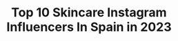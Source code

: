 ---
title: Top 10 Skincare Instagram Influencers In Spain in 2023
description: >-
  Find top skincare Instagram influencers in Spain in 2023. Most popular hashtags: #ootd #outfitinspiration #lifestyle.
platform: Instagram
hits: 183
text_top: Discover the best Instagram accounts on inBeat.
text_bottom: Our search engine has 183 Instagram influencers like this in Spain for you to collaborate.
profiles:
  - username: "ale90cb"
    fullname: >-
      ••Sandra••
    bio: >-
      Farmacéutica, Youtuber Moda, Skincare & Lifestyle 📍Madrid ✉️ ale90cb@gmail.com
    location: "Spain"
    followers: 43373
    engagement: 259
    commentsToLikes: 0.102881
    id: ck0w50h0k1b2a0i198g2peyh8
    verified: false
    hashtags: "#lookdehoy, #neutralshades, #thefashionforce, #outfitgram"
  - username: "cassie_galan"
    fullname: >-
      Cassandra Galán
    bio: >-
      Aficionada🤩 Beauty Blogger|Skincare👸🏻 Love fashion /Makeup💋 PR 📦 —> cassandragalanpr@gmail.com My Love ❤️👉🏻 @eduardogalan Feliz de darte mi opinión💖
    location: "Spain"
    followers: 11217
    engagement: 509
    commentsToLikes: 0.489932
    id: ckap6jt56g56f0i78zmocxi74
    verified: false
    hashtags: "#makeup, #kikomilano, #maybelline, #tbt"
  - username: "naikegalan"
    fullname: >-
      Naike Galan
    bio: >-
      Fashion • Beauty • Skincare 💜👗💁🏼‍♀️ Medical Dr. 🧑🏼‍⚕️Aesthitic Medicine • Antiaging PR 💌 —> naikehenchey@gmail.com 📍Spain 📍U.S.
    location: "Spain"
    followers: 15017
    engagement: 284
    commentsToLikes: 0.751822
    id: ckap6jstpg53x0i780h3aa1zo
    verified: false
    hashtags: "#storyteller, #buckethats, #bershkastyle"
  - username: "bibianainbookland"
    fullname: >-
      Bibiana in Bookland
    bio: >-
      📚Bookstagram|Booktuber💕 Skincare🧖🏻‍♀️ Lifestyle 🏃🏻‍♀️🍒 Mei🐶❤️ ⬇️Link a mi canal⬇️
    location: "Spain"
    followers: 34090
    engagement: 474
    commentsToLikes: 0.028897
    id: ckap7f34cjstx0i78r0k70ad3
    verified: false
    hashtags: "#bookish, #reading, #bookstagrammer, #bibliophile"
  - username: "vanetrasolini"
    fullname: >-
      VANESSA TRASOLINI
    bio: >-
      ✨licensed esthetician 🤍👁CONTENT CREATOR skincare & beauty | fashion | lifestyle 📍madrid
    location: "Spain"
    followers: 14221
    engagement: 487
    commentsToLikes: 0.060911
    id: ckap4i97v7htv0i78fudsdcf9
    verified: false
    hashtags: "#fashionblogger, #fashionista, #outfitoftheday, #ootdfashion"
  - username: "danielaestevez"
    fullname: >-
      Daniela Valentina Estévez
    bio: >-
      I’m a lucky girl ♡ Model, fashion enthusiast, skincare addict & lifestyle. @bydanielaestevez 📍Madrid
    location: "Spain"
    followers: 26196
    engagement: 101
    commentsToLikes: 0.042294
    id: ck6ucdmg8ezh30j71yivoeh7u
    verified: false
    hashtags: ""
  - username: "martinajaudenes"
    fullname: >-
      Martina Jáudenes
    bio: >-
      🌱Founder of @mumdose Natural Skincare 💌Martinajaudenes@gmail.com Stay Determined.
    location: "Spain"
    followers: 34488
    engagement: 295
    commentsToLikes: 0.013016
    id: ck5cbkz4efn390i11w2zuufcm
    verified: false
    hashtags: "#weledabebe, #nuevasformulasalmiron, #ad"
  - username: "consultoradeimagen"
    fullname: >-
      IsisMiralles/ConsultoraImagen
    bio: >-
      📌Asesora de Imagen & Personal Shopper 📎Makeup- Skincare- Stylist Mi clóset @consultorashop Agenda tu asesoría online ⬇️ info@consultoradeimagen.com
    location: "Spain"
    followers: 46163
    engagement: 169
    commentsToLikes: 0.256014
    id: ck6u5bqap8pid0j71653siqbh
    verified: false
    hashtags: "#miamibeach, #igtvfashion, #miamirestaurantguide, #consultoradeimagenchile"
  - username: "paula_a"
    fullname: >-
      P𝔞𝔲𝔩𝔞 A𝔯𝔬𝔠𝔥𝔞 🇮🇨
    bio: >-
      | #model | #contentcreator | #skincare ♥ paula.arocha@icloud.com ♥ 𝖒𝖆𝖉𝖗𝖎𝖉
    location: "Spain"
    followers: 19919
    engagement: 317
    commentsToLikes: 0.042131
    id: ck15t7tzhgr6a0i19l0nvcudv
    verified: false
    hashtags: "#fashionpost, #outfitinspo, #outfitinspiration, #outfitpost"
  - username: "veronica__roman"
    fullname: >-
      Verónica Román
    bio: >-
      Beauty Blogger 💕💫 Makeup lover 💄 Skincare obsessed 🧖🏽‍♀️ Madrid, Spain 📍 Business inquires 💌 veronicaromancordero@gmail.com
    location: "Spain"
    followers: 41763
    engagement: 672
    commentsToLikes: 0.048956
    id: ck9wfv6qdqmva0j78uu3wgr4x
    verified: false
    hashtags: "#yesnyx, #tutorial, #reels, #glam"
---